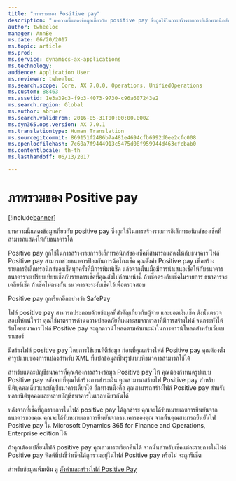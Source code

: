```yaml
---
title: "ภาพรวมของ Positive pay"
description: "บทความนี้แสดงข้อมูลเกี่ยวกับ positive pay ซึ่งถูกใช้ในการสร้างรายการอิเล็กทรอนิกส์ของเช็คที่สามารถแสดงให้กับธนาคารได้"
author: twheeloc
manager: AnnBe
ms.date: 06/20/2017
ms.topic: article
ms.prod: 
ms.service: dynamics-ax-applications
ms.technology: 
audience: Application User
ms.reviewer: twheeloc
ms.search.scope: Core, AX 7.0.0, Operations, UnifiedOperations
ms.custom: 88463
ms.assetid: 1e3a39d3-f9b3-4073-9730-c96a607243e2
ms.search.region: Global
ms.author: abruer
ms.search.validFrom: 2016-05-31T00:00:00.000Z
ms.dyn365.ops.version: AX 7.0.1
ms.translationtype: Human Translation
ms.sourcegitcommit: 869151f2486b7a481e4694cfb6992d0ee2cfc008
ms.openlocfilehash: 7c60a7f9444913c5475d08f959944d463cfcbab0
ms.contentlocale: th-th
ms.lasthandoff: 06/13/2017

---
```


# <a name="positive-pay-overview"></a>ภาพรวมของ Positive pay

[!include[banner](../includes/banner.md)]


บทความนี้แสดงข้อมูลเกี่ยวกับ positive pay ซึ่งถูกใช้ในการสร้างรายการอิเล็กทรอนิกส์ของเช็คที่สามารถแสดงให้กับธนาคารได้ 

Positive pay ถูกใช้ในการสร้างรายการอิเล็กทรอนิกส์ของเช็คที่สามารถแสดงให้กับธนาคาร  ไฟล์ Positive pay สามารถช่วยธนาคารป้องกันการฉ้อโกงเช็ค  คุณตั้งค่า Positive pay เพื่อสร้างรายการอิเล็กทรอนิกส์ของเช็คทุกครั้งที่มีการพิมพ์เช็ค  แล้วจากนั้นเมื่อมีการนำเสนอเช็คให้กับธนาคาร ธนาคารจะเปรียบเทียบเช็คกับรายการเช็คที่คุณส่งไปก่อนหน้านี้  ถ้าเช็คตรงกับเช็คในรายการ ธนาคารจะเคลียร์เช็ค  ถ้าเช็คไม่ตรงกัน ธนาคารจะระงับเช็คไว้เพื่อตรวจสอบ

Positive pay ถูกเรียกอีกอย่างว่า SafePay  

ไฟล์ positive pay สามารถประกอบด้วยข้อมูลที่สำคัญเกี่ยวกับผู้จ่าย และยอดเงินเช็ค  ดังนั้นตรวจสอบให้แน่ใจว่า คุณใช้มาตรการด้านความปลอดภัยที่เหมาะสมจากเวลาที่มีการสร้างไฟล์ จนกระทั่งได้รับโดยธนาคาร  ไฟล์ Positive pay จะถูกดาวน์โหลดตามคำแนะนำในการดาวน์โหลดสำหรับเว็บเบราเซอร์  

มีสร้างไฟล์ positive pay โดยการใช้เอนทิตีข้อมูล  ก่อนที่คุณสร้างไฟล์ Positive pay คุณต้องตั้งค่ารูปแบบของการแปลงสำหรับ XML ที่แปลข้อมูลเป็นรูปแบบที่ธนาคารสามารถใช้ได้  

สำหรับแต่ละบัญชีธนาคารที่คุณต้องการสร้างข้อมูล Positive pay ให้ คุณต้องกำหนดรูปแบบ Positive pay  หลังจากที่คุณได้สร้างการชำระเงิน คุณสามารถสร้างไฟ Positive pay สำหรับนิติบุคคลเดี่ยวและบัญชีธนาคารเดี่ยวได้  อีกทางหนึ่งคือ คุณสามารถสร้างไฟล์ Positive pay สำหรับหลายนิติบุคคลและหลายบัญชีธนาคารในเวลาเดียวกันได้  

หลังจากที่เช็คที่ถูกรายการในไฟล์ positive pay ได้ถูกชำระ คุณจะได้รับหมายเลขการยืนยันจากธนาคารของคุณ  คุณจะได้รับหมายเลขการยืนยันจากธนาคารของคุณ จากนั้นคุณสามารถยืนยันไฟ Positive pay ใน Microsoft Dynamics 365 for Finance and Operations, Enterprise edition ได้ 

ถ้าคุณต้องเปลี่ยนไฟล์ positive pay คุณสามารถเรียกคืนได้  จากนั้นสำหรับเช็คแต่ละรายการในไฟล์ Positive pay ฟิลด์ที่บ่งชี้ว่าเช็คได้ถูกรวมอยู่ในไฟล์ Positive pay หรือไม่ จะถูกรีเซ็ต

สำหรับข้อมูลเพิ่มเติม ดู [ตั้งค่าและสร้างไฟล์ Positive Pay](set-up-generate-positive-pay-files.md)




